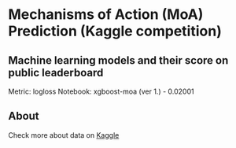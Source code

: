 # Mechanisms of Action (MoA) Prediction (Kaggle competition)

## Machine learning models and their score on public leaderboard

Metric: logloss
Notebook: xgboost-moa (ver 1.) - 0.02001

## About

Check more about data on [Kaggle](https://www.kaggle.com/c/lish-moa)

 
